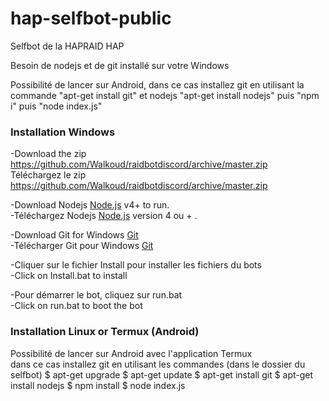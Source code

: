 # hap-selfbot-public
Selfbot de la HAPRAID HAP



Besoin de nodejs et de git installé sur votre Windows

Possibilité de lancer sur Android, dans ce cas installez git en utilisant la commande "apt-get install git" et nodejs "apt-get install nodejs" puis "npm i" puis "node index.js"




### Installation Windows
-Download the zip https://github.com/Walkoud/raidbotdiscord/archive/master.zip <br/>
Téléchargez le zip https://github.com/Walkoud/raidbotdiscord/archive/master.zip

-Download Nodejs [Node.js](https://nodejs.org/) v4+ to run. <br/>
-Téléchargez Nodejs  [Node.js](https://nodejs.org/) version 4 ou + .

-Download Git for Windows [Git](https://git-scm.com/download/win) <br/>
-Télécharger Git pour Windows [Git](https://git-scm.com/download/win) 

-Cliquer sur le fichier Install pour installer les fichiers du bots <br/>
-Click on Install.bat to install <br/>

-Pour démarrer le bot, cliquez sur run.bat <br/>
-Click on run.bat to boot the bot <br/>

### Installation Linux or Termux (Android)
Possibilité de lancer sur Android avec l'application Termux <br/>
dans ce cas installez git en utilisant les commandes (dans le dossier du selfbot)
$ apt-get upgrade
$ apt-get update
$ apt-get install git
$ apt-get install nodejs
$ npm install
$ node index.js

